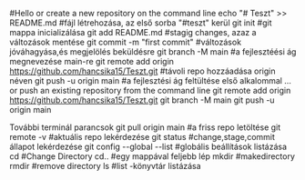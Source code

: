 #Hello
or create a new repository on the command line
echo "# Teszt" >> README.md #fájl létrehozása, az első sorba "#teszt" kerül
git init #git mappa inicializálása
git add README.md #stagig changes, azaz a változások mentése
git commit -m "first commit" #változások jóváhagyása,és megjelölés beküldésre
git branch -M main #a fejlesztéési ág megnevezése main-re
git remote add origin https://github.com/hancsika15/Teszt.git #távoli repo hozzáadása origin néven
git push -u origin main #a fejlesztési ág feltültése első alkalommal
…or push an existing repository from the command line
git remote add origin https://github.com/hancsika15/Teszt.git
git branch -M main
git push -u origin main


További terminál parancsok
git pull origin main #a friss repo letöltése
git remote -v #aktuális repo lekérdezése
git status #change,stage,commit állapot lekérdezése
git config --global --list #globális beállítások listázása
cd <directory name> #Change Directory
cd.. #egy mappával feljebb lép
mkdir<directory name> #makedirectory
rmdir<directory name> #remove directory
ls #list -könyvtár listázása
